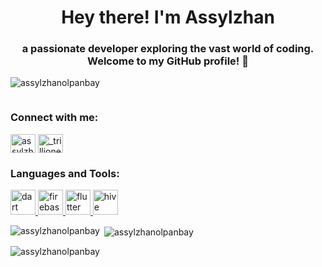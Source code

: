 <h1 align="center">Hey there! I'm Assylzhan</h1>
<h3 align="center">a passionate developer exploring the vast world of coding. Welcome to my GitHub profile! 👋</h3>

<p align="left"> <img src="https://komarev.com/ghpvc/?username=assylzhanolpanbay&label=Profile%20views&color=0e75b6&style=flat" alt="assylzhanolpanbay" /> </p>

<p align="left"> <a href="https://twitter.com/" target="blank"><img src="https://img.shields.io/twitter/follow/?logo=twitter&style=for-the-badge" alt="" /></a> </p>

<h3 align="left">Connect with me:</h3>
<p align="left">
<a href="https://linkedin.com/in/assylzhan olpanbay" target="blank"><img align="center" src="https://raw.githubusercontent.com/rahuldkjain/github-profile-readme-generator/master/src/images/icons/Social/linked-in-alt.svg" alt="assylzhan olpanbay" height="30" width="40" /></a>
<a href="https://instagram.com/_trillioner_life" target="blank"><img align="center" src="https://raw.githubusercontent.com/rahuldkjain/github-profile-readme-generator/master/src/images/icons/Social/instagram.svg" alt="_trillioner_life" height="30" width="40" /></a>
</p>

<h3 align="left">Languages and Tools:</h3>
<p align="left"> <a href="https://dart.dev" target="_blank" rel="noreferrer"> <img src="https://www.vectorlogo.zone/logos/dartlang/dartlang-icon.svg" alt="dart" width="40" height="40"/> </a> <a href="https://firebase.google.com/" target="_blank" rel="noreferrer"> <img src="https://www.vectorlogo.zone/logos/firebase/firebase-icon.svg" alt="firebase" width="40" height="40"/> </a> <a href="https://flutter.dev" target="_blank" rel="noreferrer"> <img src="https://www.vectorlogo.zone/logos/flutterio/flutterio-icon.svg" alt="flutter" width="40" height="40"/> </a> <a href="https://hive.apache.org/" target="_blank" rel="noreferrer"> <img src="https://www.vectorlogo.zone/logos/apache_hive/apache_hive-icon.svg" alt="hive" width="40" height="40"/> </a> </p>

<p><img align="left" src="https://github-readme-stats.vercel.app/api/top-langs?username=assylzhanolpanbay&show_icons=true&locale=en&layout=compact" alt="assylzhanolpanbay" /></p>

<p>&nbsp;<img align="center" src="https://github-readme-stats.vercel.app/api?username=assylzhanolpanbay&show_icons=true&locale=en" alt="assylzhanolpanbay" /></p>

<p><img align="center" src="https://github-readme-streak-stats.herokuapp.com/?user=assylzhanolpanbay&" alt="assylzhanolpanbay" /></p>
